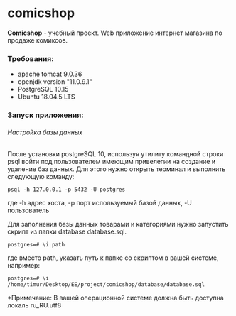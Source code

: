 # comicshop
**Comicshop** - учебный проект. Web приложение интернет магазина по продаже комиксов.

### **Требования:**
 - apache tomcat 9.0.36
 - openjdk version "11.0.9.1"
 - PostgreSQL 10.15
 - Ubuntu 18.04.5 LTS

### **Запуск приложения:**
###### Настройка базы данных
После установки postgreSQL 10, используя утилиту командной строки psql войти под 
пользователем имеющим привелегии на создание и удаление баз данных. Для этого нужно
открыть терминал и выполнить следующую команду:

`psql -h 127.0.0.1 -p 5432 -U postgres`

где -h адрес хоста, -p порт используемый базой данных, -U пользователь

Для заполнения базы данных товарами и категориями нужно запустить скрипт из папки 
database database.sql. 

`postgres=# \i path` 

где вместо path, указать путь к папке со скриптом в вашей системе, например:

`postgres=# \i /home/timur/Desktop/EE/project/comicshop/database/database.sql`

*Примечание: В вашей операционной системе должна быть доступна локаль ru_RU.utf8

